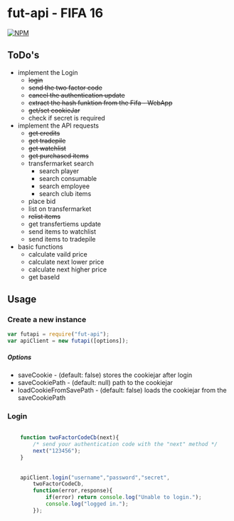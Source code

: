 # fut-api - FIFA 16

[![NPM](https://nodei.co/npm/fut-api.png)](https://nodei.co/npm/fut-api/)

## ToDo's
* implement the Login
	* ~~login~~
	* ~~send the two factor code~~
	* ~~cancel the authentication update~~
	* ~~extract the hash funktion from the Fifa - WebApp~~
	* ~~get/set cookieJar~~
	* check if secret is required
* implement the API requests
	* ~~get credits~~
	* ~~get tradepile~~
	* ~~get watchlist~~
	* ~~get purchased items~~
	* transfermarket search
		* search player 
		* search consumable
		* search employee
		* search club items
	* place bid
	* list on transfermarket
	* ~~relist items~~
	* get transfertiems update
	* send items to watchlist
	* send items to tradepile
* basic functions
	* calculate vaild price
	* calculate next lower price
	* calculate next higher price
	* get baseId
	

## Usage
### Create a new instance
```javascript
var futapi = require("fut-api");
var apiClient = new futapi([options]);
```
##### Options
- saveCookie - (default: false) stores the cookiejar after login
- saveCookiePath - (default: null) path to the cookiejar 
- loadCookieFromSavePath - (default: false) loads the cookiejar from the saveCookiePath

### Login
```javascript
    
	function twoFactorCodeCb(next){
		/* send your authentication code with the "next" method */
		next("123456");
	}
    
    
    apiClient.login("username","password","secret", 
	    twoFactorCodeCb,
	    function(error,response){
		    if(error) return console.log("Unable to login.");
		    console.log("logged in.");
	    });
```
